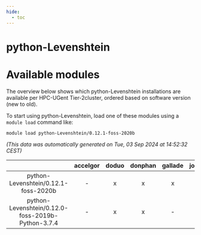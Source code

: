 ```yaml
---
hide:
  - toc
---
```


python-Levenshtein
==================

# Available modules


The overview below shows which python-Levenshtein installations are available per HPC-UGent Tier-2cluster, ordered based on software version (new to old).

To start using python-Levenshtein, load one of these modules using a `module load` command like:

```shell
module load python-Levenshtein/0.12.1-foss-2020b
```

*(This data was automatically generated on Tue, 03 Sep 2024 at 14:52:32 CEST)*  

| |accelgor|doduo|donphan|gallade|joltik|shinx|skitty|
| :---: | :---: | :---: | :---: | :---: | :---: | :---: | :---: |
|python-Levenshtein/0.12.1-foss-2020b|-|x|x|x|x|-|x|
|python-Levenshtein/0.12.0-foss-2019b-Python-3.7.4|-|x|x|-|x|-|x|
